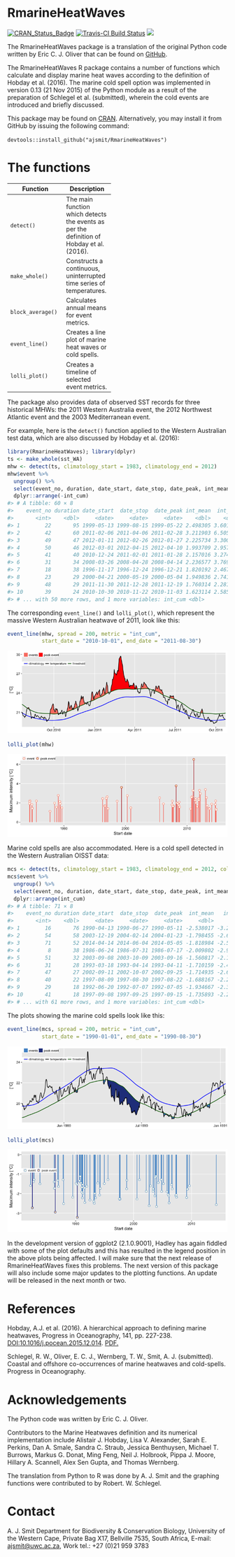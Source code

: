 <!-- README.md is generated from README.Rmd. Please edit that file -->
RmarineHeatWaves
================

[![CRAN\_Status\_Badge](http://www.r-pkg.org/badges/version/RmarineHeatWaves)](http://cran.r-project.org/package=RmarineHeatWaves) [![Travis-CI Build Status](https://travis-ci.org/ajsmit/RmarineHeatWaves.svg?branch=master)](https://travis-ci.org/ajsmit/RmarineHeatWaves) ![](http://cranlogs.r-pkg.org/badges/grand-total/RmarineHeatWaves)

The RmarineHeatWaves package is a translation of the original Python code written by Eric C. J. Oliver that can be found on [GitHub](https://github.com/ecjoliver/marineHeatWaves).

The RmarineHeatWaves R package contains a number of functions which calculate and display marine heat waves according to the definition of Hobday et al. (2016). The marine cold spell option was implemented in version 0.13 (21 Nov 2015) of the Python module as a result of the preparation of Schlegel et al. (submitted), wherein the cold events are introduced and briefly discussed.

This package may be found on [CRAN](https://cran.r-project.org/web/packages/RmarineHeatWaves/index.html). Alternatively, you may install it from GitHub by issuing the following command:

`devtools::install_github("ajsmit/RmarineHeatWaves")`

The functions
=============

<table style="width:47%;">
<colgroup>
<col width="30%" />
<col width="16%" />
</colgroup>
<thead>
<tr class="header">
<th>Function</th>
<th>Description</th>
</tr>
</thead>
<tbody>
<tr class="odd">
<td><code>detect()</code></td>
<td>The main function which detects the events as per the definition of Hobday et al. (2016).</td>
</tr>
<tr class="even">
<td><code>make_whole()</code></td>
<td>Constructs a continuous, uninterrupted time series of temperatures.</td>
</tr>
<tr class="odd">
<td><code>block_average()</code></td>
<td>Calculates annual means for event metrics.</td>
</tr>
<tr class="even">
<td><code>event_line()</code></td>
<td>Creates a line plot of marine heat waves or cold spells.</td>
</tr>
<tr class="odd">
<td><code>lolli_plot()</code></td>
<td>Creates a timeline of selected event metrics.</td>
</tr>
</tbody>
</table>

The package also provides data of observed SST records for three historical MHWs: the 2011 Western Australia event, the 2012 Northwest Atlantic event and the 2003 Mediterranean event.

For example, here is the `detect()` function applied to the Western Australian test data, which are also discussed by Hobday et al. (2016):

``` r
library(RmarineHeatWaves); library(dplyr)
ts <- make_whole(sst_WA)
mhw <- detect(ts, climatology_start = 1983, climatology_end = 2012)
mhw$event %>% 
  ungroup() %>%
  select(event_no, duration, date_start, date_stop, date_peak, int_mean, int_max, int_cum) %>% 
  dplyr::arrange(-int_cum)
#> # A tibble: 60 × 8
#>    event_no duration date_start  date_stop  date_peak int_mean  int_max
#>       <int>    <dbl>     <date>     <date>     <date>    <dbl>    <dbl>
#> 1        22       95 1999-05-13 1999-08-15 1999-05-22 2.498305 3.601700
#> 2        42       60 2011-02-06 2011-04-06 2011-02-28 3.211903 6.505969
#> 3        49       47 2012-01-11 2012-02-26 2012-01-27 2.225734 3.300112
#> 4        50       46 2012-03-01 2012-04-15 2012-04-10 1.993709 2.957609
#> 5        41       40 2010-12-24 2011-02-01 2011-01-28 2.157016 3.274803
#> 6        31       34 2008-03-26 2008-04-28 2008-04-14 2.236577 3.769274
#> 7        18       38 1996-11-17 1996-12-24 1996-12-21 1.820192 2.467469
#> 8        23       29 2000-04-21 2000-05-19 2000-05-04 1.949836 2.741701
#> 9        48       29 2011-11-30 2011-12-28 2011-12-19 1.760314 2.281731
#> 10       39       24 2010-10-30 2010-11-22 2010-11-03 1.623114 2.585006
#> # ... with 50 more rows, and 1 more variables: int_cum <dbl>
```

The corresponding `event_line()` and `lolli_plot()`, which represent the massive Western Australian heatwave of 2011, look like this:

``` r
event_line(mhw, spread = 200, metric = "int_cum",
           start_date = "2010-10-01", end_date = "2011-08-30")
```

![](README-fig-example1-1.png)

``` r
lolli_plot(mhw)
```

![](README-fig-example1-2.png)

Marine cold spells are also accommodated. Here is a cold spell detected in the Western Australian OISST data:

``` r
mcs <- detect(ts, climatology_start = 1983, climatology_end = 2012, cold_spells = TRUE)
mcs$event %>% 
  ungroup() %>%
  select(event_no, duration, date_start, date_stop, date_peak, int_mean, int_max, int_cum) %>% 
  dplyr::arrange(int_cum)
#> # A tibble: 71 × 8
#>    event_no duration date_start  date_stop  date_peak  int_mean   int_max
#>       <int>    <dbl>     <date>     <date>     <date>     <dbl>     <dbl>
#> 1        16       76 1990-04-13 1990-06-27 1990-05-11 -2.538017 -3.218054
#> 2        54       58 2003-12-19 2004-02-14 2004-01-23 -1.798455 -2.662320
#> 3        71       52 2014-04-14 2014-06-04 2014-05-05 -1.818984 -2.565533
#> 4         8       38 1986-06-24 1986-07-31 1986-07-17 -2.009802 -2.950536
#> 5        51       32 2003-09-08 2003-10-09 2003-09-16 -1.560817 -2.116583
#> 6        31       28 1993-03-18 1993-04-14 1993-04-11 -1.710159 -2.494210
#> 7        47       27 2002-09-11 2002-10-07 2002-09-25 -1.714935 -2.618133
#> 8        40       22 1997-08-09 1997-08-30 1997-08-22 -1.688167 -2.290205
#> 9        29       18 1992-06-20 1992-07-07 1992-07-05 -1.934667 -2.329971
#> 10       41       18 1997-09-08 1997-09-25 1997-09-15 -1.735893 -2.273214
#> # ... with 61 more rows, and 1 more variables: int_cum <dbl>
```

The plots showing the marine cold spells look like this:

``` r
event_line(mcs, spread = 200, metric = "int_cum",
           start_date = "1990-01-01", end_date = "1990-08-30")
```

![](README-fig-example2-1.png)

``` r
lolli_plot(mcs)
```

![](README-fig-example2-2.png)

In the development version of ggplot2 (2.1.0.9001), Hadley has again fiddled with some of the plot defaults and this has resulted in the legend position in the above plots being affected. I will make sure that the next release of RmarineHeatWaves fixes this problems. The next version of this package will also include some major updates to the plotting functions. An update will be released in the next month or two.

References
==========

Hobday, A.J. et al. (2016). A hierarchical approach to defining marine heatwaves, Progress in Oceanography, 141, pp. 227-238. <DOI:10.1016/j.pocean.2015.12.014>. [PDF.](http://passage.phys.ocean.dal.ca/~olivere/docs/Hobdayetal_2016_PO_HierarchMHWDefn.pdf)

Schlegel, R. W., Oliver, E. C. J., Wernberg, T. W., Smit, A. J. (submitted). Coastal and offshore co-occurrences of marine heatwaves and cold-spells. Progress in Oceanography.

Acknowledgements
================

The Python code was written by Eric C. J. Oliver.

Contributors to the Marine Heatwaves definition and its numerical implementation include Alistair J. Hobday, Lisa V. Alexander, Sarah E. Perkins, Dan A. Smale, Sandra C. Straub, Jessica Benthuysen, Michael T. Burrows, Markus G. Donat, Ming Feng, Neil J. Holbrook, Pippa J. Moore, Hillary A. Scannell, Alex Sen Gupta, and Thomas Wernberg.

The translation from Python to R was done by A. J. Smit and the graphing functions were contributed to by Robert. W. Schlegel.

Contact
=======

A. J. Smit Department for Biodiversity & Conservation Biology, University of the Western Cape, Private Bag X17, Bellville 7535, South Africa, E-mail: <ajsmit@uwc.ac.za>, Work tel.: +27 (0)21 959 3783
